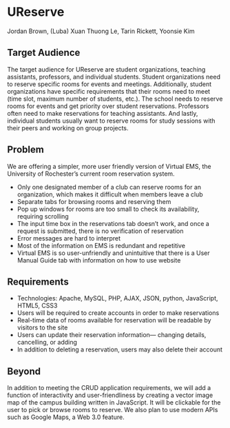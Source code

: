 # UReserve
Jordan Brown, (Luba) Xuan Thuong Le, Tarin Rickett, Yoonsie Kim

## Target Audience
The target audience for UReserve are student organizations, teaching assistants, professors, and individual students. Student organizations need to reserve specific rooms for events and meetings. Additionally, student organizations have specific requirements that their rooms need to meet (time slot, maximum number of students, etc.). The school needs to reserve rooms for events and get priority over student reservations. Professors often need to make reservations for teaching assistants. And lastly, individual students usually want to reserve rooms for study sessions with their peers and working on group projects. 

## Problem
We are offering a simpler, more user friendly version of Virtual EMS, the University of Rochester’s current room reservation system. 
* Only one designated member of a club can reserve rooms for an organization, which makes it difficult when members leave a club
* Separate tabs for browsing rooms and reserving them
* Pop up windows for rooms are too small to check its availability, requiring scrolling
* The input time box in the reservations tab doesn’t work, and once a request is submitted, there is no verification of reservation
* Error messages are hard to interpret  
* Most of the information on EMS is redundant and repetitive
* Virtual EMS is so user-unfriendly and unintuitive that there is a User Manual Guide tab with information on how to use website

## Requirements
* Technologies: Apache, MySQL, PHP, AJAX, JSON, python, JavaScript, HTML5, CSS3
* Users will be required to create accounts in order to make reservations
* Real-time data of rooms available for reservation will be readable by visitors to the site
* Users can update their reservation information— changing details, cancelling, or adding
* In addition to deleting a reservation, users may also delete their account

## Beyond
In addition to meeting the CRUD application requirements, we will add a function of interactivity and user-friendliness by creating a vector image map of the campus building written in JavaScript. It will be clickable for the user to pick or browse rooms to reserve.  We also plan to use modern APIs such as Google Maps, a Web 3.0 feature.